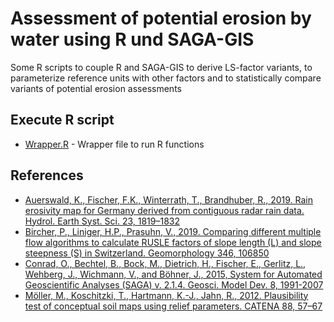 # Assessment of potential erosion by water using R und SAGA-GIS
Some R scripts to couple R and SAGA-GIS to derive LS-factor variants, to parameterize reference units with other factors and to statistically compare variants of potential erosion assessments 


## Execute R script
* [Wrapper.R](https://github.com/JKI-GDM/LSS4_Bodenerosion_2024/blob/main/Uebung/WrappeR.R) - Wrapper file to run R functions 

## References
* [Auerswald, K., Fischer, F.K., Winterrath, T., Brandhuber, R., 2019. Rain erosivity map for Germany derived from contiguous radar rain data. Hydrol. Earth Syst. Sci. 23, 1819–1832](https://doi.org/10.5194/hess-23-1819-2019)
* [Bircher, P., Liniger, H.P., Prasuhn, V., 2019. Comparing different multiple flow algorithms to calculate RUSLE factors of slope length (L) and slope steepness (S) in Switzerland. Geomorphology 346, 106850](https://github.com/JKI-GDM/LSS4_Bodenerosion_2024/blob/main/Uebung/Bircher-etal2019geomorphology.pdf)
* [Conrad, O., Bechtel, B., Bock, M., Dietrich, H., Fischer, E., Gerlitz, L., Wehberg, J., Wichmann, V., and Böhner, J., 2015, System for Automated Geoscientific Analyses (SAGA) v. 2.1.4. Geosci. Model Dev. 8, 1991-2007](https://doi.org/10.5194/gmd-8-1991-2015)
* [Möller, M., Koschitzki, T., Hartmann, K.-J., Jahn, R., 2012. Plausibility test of conceptual soil maps using relief parameters. CATENA 88, 57–67](https://github.com/JKI-GDM/LSS4_Bodenerosion_2024/blob/main/Uebung/Moeller-etal2012catena.pdf)
